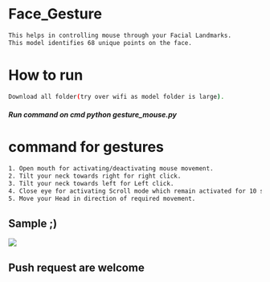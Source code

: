 # Face_Gesture
```bash
This helps in controlling mouse through your Facial Landmarks.
This model identifies 68 unique points on the face.
```
# How to run
```bash
Download all folder(try over wifi as model folder is large).
```
##### Run command on cmd  python gesture_mouse.py


# command for gestures
```bash
1. Open mouth for activating/deactivating mouse movement.
2. Tilt your neck towards right for right click.
3. Tilt your neck towards left for Left click.
4. Close eye for activating Scroll mode which remain activated for 10 seconds.
5. Move your Head in direction of required movement.
```
## Sample ;)
<img src="Sample/example.gif">

## Push request are welcome


